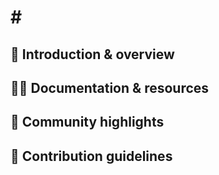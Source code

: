 #  # ![]()

## 🧙 Introduction & overview

## 👩‍💻 Documentation & resources

## 👏 Community highlights

## 🤝 Contribution guidelines
